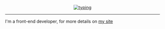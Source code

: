 
<p align="center">
  <a href="https://github.com/DenverCoder1/readme-typing-svg">
    <img alt="typing" src="https://readme-typing-svg.herokuapp.com?size=30&weight=900&color=%d3409b&center=true&vCenter=true&lines=Hi,%20There!" />
  </a>
</p>

---

I'm a front-end developer, for more details on [my site](https://howlwindy.me)
